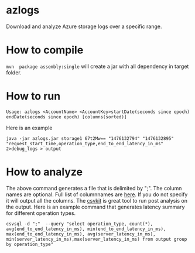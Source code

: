 # azlogs

Download and analyze Azure storage logs over a specific range.

# How to compile

``mvn  package assembly:single`` will create a jar with all dependency in target folder.

# How to run

``Usage: azlogs <AccountName> <AccountKey>startDate(seconds since epoch) endDate(seconds since epoch) [columns(sorted)]``

Here is an example

``java -jar azlogs.jar storage1 67t2Mw== "1476132794" "1476132895" "request_start_time,operation_type,end_to_end_latency_in_ms"  2>debug_logs > output``

# How to analyze

The above command generates a file that is delimited by ";". The column names are optional. Full list of columnnames are [here](https://msdn.microsoft.com/en-us/library/azure/hh343259.aspx). If you do not specify it will output all the columns. The [csvkit](https://csvkit.readthedocs.io) is great tool to run post analysis on the output. Here is an example command that generates latency summary for different operation types. 

``csvsql -d ";"  --query "select operation_type, count(*), avg(end_to_end_latency_in_ms), min(end_to_end_latency_in_ms), max(end_to_end_latency_in_ms), avg(server_latency_in_ms), min(server_latency_in_ms),max(server_latency_in_ms) from output group by operation_type"``
